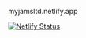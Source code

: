 myjamsltd.netlify.app

[![Netlify Status](https://api.netlify.com/api/v1/badges/558de85d-a790-4b1b-8981-919d43a1c21e/deploy-status)](https://app.netlify.com/projects/myjamsltd/deploys)
